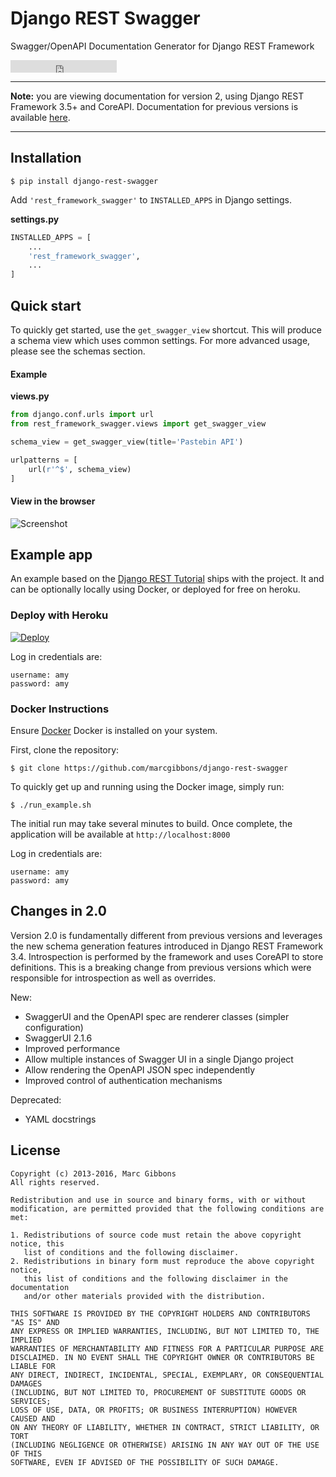 # Django REST Swagger
Swagger/OpenAPI Documentation Generator for Django REST Framework

<iframe src="https://ghbtns.com/github-btn.html?user=marcgibbons&repo=django-rest-swagger&type=star&count=true" frameborder="0" scrolling="0" width="170px" height="20px"></iframe>

---

**Note:** you are viewing documentation for version 2, using Django REST Framework 3.5+ and CoreAPI. Documentation for previous versions is available [here](http://django-rest-swagger.readthedocs.io/en/stable-0.3.x/).

---

## Installation

`$ pip install django-rest-swagger`


Add `'rest_framework_swagger'` to `INSTALLED_APPS` in Django settings.

**settings.py**
```python
INSTALLED_APPS = [
    ...
    'rest_framework_swagger',
    ...
]
```

## Quick start

To quickly get started, use the `get_swagger_view` shortcut. This will produce
a schema view which uses common settings. For more advanced usage, please see
the schemas section.

#### Example

**views.py**
```python
from django.conf.urls import url
from rest_framework_swagger.views import get_swagger_view

schema_view = get_swagger_view(title='Pastebin API')

urlpatterns = [
    url(r'^$', schema_view)
]
```

#### View in the browser
![Screenshot](/img/ui-screenshot.png)


## Example app
An example based on the [Django REST Tutorial](http://www.django-rest-framework.org/tutorial/1-serialization/) ships with the project. It and can be optionally locally using Docker, or deployed for free on heroku.

### Deploy with Heroku
[![Deploy](https://www.herokucdn.com/deploy/button.svg)](https://heroku.com/deploy?template=https://github.com/marcgibbons/django-rest-framework)

Log in credentials are:
```
username: amy
password: amy
```

### Docker Instructions

Ensure [Docker](https://www.docker.com/) Docker is installed on your system.

First, clone the repository:

`$ git clone https://github.com/marcgibbons/django-rest-swagger`

To quickly get up and running using the Docker image, simply run:

`$ ./run_example.sh`

The initial run may take several minutes to build. Once complete, the 
application will be available at `http://localhost:8000`

Log in credentials are:
```
username: amy
password: amy
```

## Changes in 2.0
Version 2.0 is fundamentally different from previous versions and leverages the new schema generation features introduced in Django REST Framework 3.4. Introspection is performed by the framework and uses CoreAPI to store definitions. This is a breaking change from previous versions which were responsible for introspection as well as overrides.

New:

- SwaggerUI and the OpenAPI spec are renderer classes (simpler configuration)
- SwaggerUI 2.1.6
- Improved performance
- Allow multiple instances of Swagger UI in a single Django project
- Allow rendering the OpenAPI JSON spec independently
- Improved control of authentication mechanisms

Deprecated:

- YAML docstrings


## License
```text
Copyright (c) 2013-2016, Marc Gibbons
All rights reserved.

Redistribution and use in source and binary forms, with or without
modification, are permitted provided that the following conditions are met:

1. Redistributions of source code must retain the above copyright notice, this
   list of conditions and the following disclaimer.
2. Redistributions in binary form must reproduce the above copyright notice,
   this list of conditions and the following disclaimer in the documentation
   and/or other materials provided with the distribution.

THIS SOFTWARE IS PROVIDED BY THE COPYRIGHT HOLDERS AND CONTRIBUTORS "AS IS" AND
ANY EXPRESS OR IMPLIED WARRANTIES, INCLUDING, BUT NOT LIMITED TO, THE IMPLIED
WARRANTIES OF MERCHANTABILITY AND FITNESS FOR A PARTICULAR PURPOSE ARE
DISCLAIMED. IN NO EVENT SHALL THE COPYRIGHT OWNER OR CONTRIBUTORS BE LIABLE FOR
ANY DIRECT, INDIRECT, INCIDENTAL, SPECIAL, EXEMPLARY, OR CONSEQUENTIAL DAMAGES
(INCLUDING, BUT NOT LIMITED TO, PROCUREMENT OF SUBSTITUTE GOODS OR SERVICES;
LOSS OF USE, DATA, OR PROFITS; OR BUSINESS INTERRUPTION) HOWEVER CAUSED AND
ON ANY THEORY OF LIABILITY, WHETHER IN CONTRACT, STRICT LIABILITY, OR TORT
(INCLUDING NEGLIGENCE OR OTHERWISE) ARISING IN ANY WAY OUT OF THE USE OF THIS
SOFTWARE, EVEN IF ADVISED OF THE POSSIBILITY OF SUCH DAMAGE.
```
